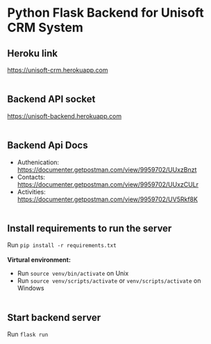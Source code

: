 # Python Flask Backend for Unisoft CRM System

## Heroku link
https://unisoft-crm.herokuapp.com <br/><br/>

## Backend API socket
https://unisoft-backend.herokuapp.com <br/><br/>

## Backend Api Docs
* Authenication: https://documenter.getpostman.com/view/9959702/UUxzBnzt
* Contacts: https://documenter.getpostman.com/view/9959702/UUxzCULr
* Activities: https://documenter.getpostman.com/view/9959702/UV5Rkf8K <br/><br/>

## Install requirements to run the server
Run ```pip install -r requirements.txt```<br/><br/>
__Virtural environment:__
* Run ```source venv/bin/activate``` on Unix
* Run ```source venv/scripts/activate``` or  ```venv/scripts/activate``` on Windows <br/><br/>

## Start backend server
Run ```flask run```
